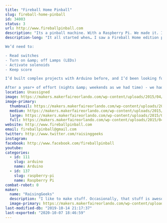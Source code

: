 ```yaml
---
title: "Fireball Home Pinball"
slug: fireball-home-pinball
id: 34003
status: 3
url: http://www.fireballpinball.com
description: "Its a pinball machine. With a Raspberry Pi. We made it. It's awesome."
description-long: "It all started when… I saw a Fireball Home edition playfield on eBay locally – I purchased it ($135!) with the intent of lighting the lamps with an Arduino, framing it, and hanging it on the wall of my office. My boys saw it and asked “can you make it play?” – Now this was either an innocent question – or a challenge by my sons. Not one to let a challenge go unanswered, I started thinking about the problem – how hard could it be?

We’d need to:

- Read switches
- Turn on &amp; off Lamps (LEDs)
- Activate solenoids
- Keep score

I’d built complex projects with Arduino before, and I’d been looking for a Raspberry Pi GPIO project. I’d purchased some when they first launched, but STILL hadn’t done GPIO work. We’d just finished teaching our first Intro to Raspberry Pi classes at FamiLAB, so I was really excited to try it.

After a year+ of effort (nights &amp; weekends as we had time) - we had a playable pinball machine. Its still a little buggy, but we love it, and we hope you will too :)"
location: Unassigned
image: https://makers.makerfaireorlando.com/wp-content/uploads/2015/04/fireball1.jpg
image-primary:
  thumbnail: https://makers.makerfaireorlando.com/wp-content/uploads/2015/04/fireball1-150x150.jpg
  medium: https://makers.makerfaireorlando.com/wp-content/uploads/2015/04/fireball1-300x225.jpg
  large: https://makers.makerfaireorlando.com/wp-content/uploads/2015/04/fireball1.jpg
  full: https://makers.makerfaireorlando.com/wp-content/uploads/2015/04/fireball1.jpg
website: http://www.fireballpinball.com
email: fireballpinball@gmail.com
twitter: http://www.twitter.com/raisinggeeks
instagram: 
facebook: http://www.facebook.com/fireballpinball
youtube: 
categories:
  - id: 111
    slug: arduino
    name: Arduino
  - id: 137
    slug: raspberry-pi
    name: Raspberry Pi
combat-robot: 0
maker:
  name: "RaisingGeeks"
  description: "I like to make stuff. Occasionally, that stuff is awesome :')"
  image-primary: https://makers.makerfaireorlando.com/wp-content/uploads/2015/06/ic_familab_shirt_450x550.png
last-modified-db: "2019-10-14 21:17:37"
last-exported: "2020-10-07 18:46:59"
---
```

